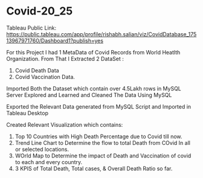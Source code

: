 # Covid-20_25

Tableau Public Link: https://public.tableau.com/app/profile/rishabh.salian/viz/CovidDatabase_17513967971760/Dashboard1?publish=yes

For this Project I had 1 MetaData of Covid Records from World Heatlth Organization.
From That I Extracted 2 DataSet :
1. Covid Death Data
2. Covid Vaccination Data.

Imported Both the Dataset which contain over 4.5Lakh rows in MySQL Server
Explored and Learned and Cleaned The Data Using MySQL

Exported the Relevant Data generated from MySQL Script and Imported in Tableau Desktop

Created Relevant Visualization which contains:
1. Top 10 Countries with High Death Percentage due to Covid till now.
2. Trend Line Chart to Determine the flow to total Death from COvid In all or selected locations.
3. WOrld Map to Determine the impact of Death and Vaccination of covid to each and every country.
4. 3 KPIS of Total Death, Total cases, & Overall Death Ratio so far. 
